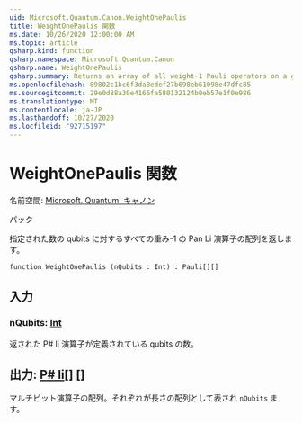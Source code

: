 ```yaml
---
uid: Microsoft.Quantum.Canon.WeightOnePaulis
title: WeightOnePaulis 関数
ms.date: 10/26/2020 12:00:00 AM
ms.topic: article
qsharp.kind: function
qsharp.namespace: Microsoft.Quantum.Canon
qsharp.name: WeightOnePaulis
qsharp.summary: Returns an array of all weight-1 Pauli operators on a given number of qubits.
ms.openlocfilehash: 89802c1bc6f3da8edef27b698eb61098e47dfc85
ms.sourcegitcommit: 29e0d88a30e4166fa580132124b0eb57e1f0e986
ms.translationtype: MT
ms.contentlocale: ja-JP
ms.lasthandoff: 10/27/2020
ms.locfileid: "92715197"
---
```

# <a name="weightonepaulis-function"></a>WeightOnePaulis 関数

名前空間: [Microsoft. Quantum. キャノン](xref:Microsoft.Quantum.Canon)

パック [](https://nuget.org/packages/)


指定された数の qubits に対するすべての重み-1 の Pan Li 演算子の配列を返します。

```qsharp
function WeightOnePaulis (nQubits : Int) : Pauli[][]
```


## <a name="input"></a>入力

### <a name="nqubits--int"></a>nQubits: [Int](xref:microsoft.quantum.lang-ref.int)

返された P# li 演算子が定義されている qubits の数。



## <a name="output--pauli"></a>出力: [P# li](xref:microsoft.quantum.lang-ref.pauli)[] []

マルチビット演算子の配列。それぞれが長さの配列として表され `nQubits` ます。